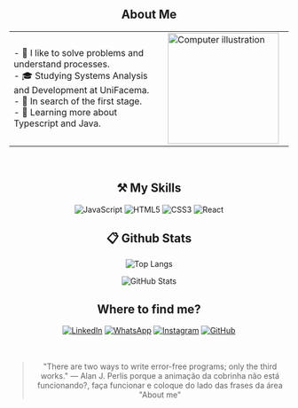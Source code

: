 <h2 align="center"> About Me </h2>

<table align="center" width="100%">
  <tr>
    <td align="left" width="50%">
      - 🤌 I like to solve problems and understand processes.<br>
      - 🎓 Studying Systems Analysis and Development at UniFacema.<br>
      - 💼 In search of the first stage.<br>
      - 🌱 Learning more about Typescript and Java.
    </td>
    <td align="" width="20%">
      <img src="https://raw.githubusercontent.com/MicaelliMedeiros/micaellimedeiros/master/image/computer-illustration.png" alt="Computer illustration" width="200"/>
    </td>
  </tr>
</table>
<br>
<div align="center">
<h2 align="center"> ⚒️ My Skills</h2>


<img src="https://img.shields.io/badge/JavaScript-F7DF1E?style=for-the-badge&logo=javascript&logoColor=black" alt="JavaScript"/>
    <img src="https://img.shields.io/badge/HTML5-E34F26?style=for-the-badge&logo=html5&logoColor=white" alt="HTML5"/>
    <img src="https://img.shields.io/badge/CSS3-1572B6?style=for-the-badge&logo=css3&logoColor=white" alt="CSS3"/>
    <img src="https://img.shields.io/badge/React-61DAFB?style=for-the-badge&logo=react&logoColor=black" alt="React"/>




<br/>

<h2 align="center"> 📋 Github Stats </h2>

<div align="center">

![Top Langs](https://github-readme-stats-git-masterrstaa-rickstaa.vercel.app/api/top-langs/?username=MarceloHabreu&layout=donut&bg_color=353D41&border_color=123547&title_color=EB9326&text_color=FFF&)

![GitHub Stats](https://github-readme-stats.vercel.app/api?username=MarceloHabreu&theme=transparent&bg_color=353D41&border_color=123547&show_icons=true&icon_color=EB9326&title_color=EB9326&text_color=FFF&hide_title=true&hide=stars&rank_icon=github)

</div>

<h2 align="center"> Where to find me? </h2>

[![LinkedIn](https://img.shields.io/badge/LinkedIn-0077B5?style=for-the-badge&logo=linkedin&logoColor=white)](https://www.linkedin.com/in/marcelohasilva/)
[![WhatsApp](https://img.shields.io/badge/WhatsApp-25D366?style=for-the-badge&logo=whatsapp&logoColor=white)](https://wa.me/99988105045)
[![Instagram](https://img.shields.io/badge/-Instagram-%23E4405F?style=for-the-badge&logo=instagram&logoColor=white)](https://www.instagram.com/marcello_hs/)
[![GitHub](https://img.shields.io/github/followers/MarceloHabreu?label=follow&style=social)](https://github.com/MarceloHabreu)
<br>
<br>
<br>


>"There are two ways to write error-free programs; only the third works."
— Alan J. Perlis       porque a animação da cobrinha não está funcionando?, faça funcionar e coloque do lado das frases da área "About me"
